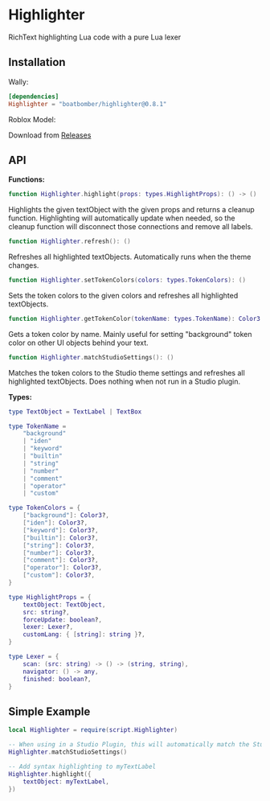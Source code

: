 # Highlighter

RichText highlighting Lua code with a pure Lua lexer

## Installation

Wally:

```toml
[dependencies]
Highlighter = "boatbomber/highlighter@0.8.1"
```

Roblox Model:

Download from [Releases](https://github.com/boatbomber/Highlighter/releases)


## API

**Functions:**

```Lua
function Highlighter.highlight(props: types.HighlightProps): () -> ()
```

Highlights the given textObject with the given props and returns a cleanup function.
Highlighting will automatically update when needed, so the cleanup function will disconnect
those connections and remove all labels.

```Lua
function Highlighter.refresh(): ()
```

Refreshes all highlighted textObjects. Automatically runs when the theme changes.

```Lua
function Highlighter.setTokenColors(colors: types.TokenColors): ()
```

Sets the token colors to the given colors and refreshes all highlighted textObjects.

```Lua
function Highlighter.getTokenColor(tokenName: types.TokenName): Color3
```

Gets a token color by name.
Mainly useful for setting "background" token color on other UI objects behind your text.

```Lua
function Highlighter.matchStudioSettings(): ()
```

Matches the token colors to the Studio theme settings and refreshes all highlighted textObjects.
Does nothing when not run in a Studio plugin.

**Types:**

```Lua
type TextObject = TextLabel | TextBox

type TokenName =
    "background"
    | "iden"
    | "keyword"
    | "builtin"
    | "string"
    | "number"
    | "comment"
    | "operator"
    | "custom"

type TokenColors = {
    ["background"]: Color3?,
    ["iden"]: Color3?,
    ["keyword"]: Color3?,
    ["builtin"]: Color3?,
    ["string"]: Color3?,
    ["number"]: Color3?,
    ["comment"]: Color3?,
    ["operator"]: Color3?,
    ["custom"]: Color3?,
}

type HighlightProps = {
    textObject: TextObject,
    src: string?,
    forceUpdate: boolean?,
    lexer: Lexer?,
    customLang: { [string]: string }?,
}

type Lexer = {
    scan: (src: string) -> () -> (string, string),
    navigator: () -> any,
    finished: boolean?,
}
```

## Simple Example

```Lua
local Highlighter = require(script.Highlighter)

-- When using in a Studio Plugin, this will automatically match the Studio theme
Highlighter.matchStudioSettings()

-- Add syntax highlighting to myTextLabel
Highlighter.highlight({
    textObject: myTextLabel,
})
```
